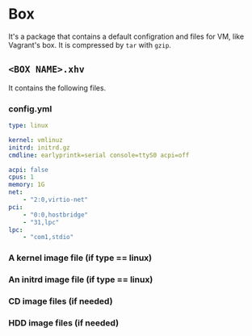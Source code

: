 # Box

It's a package that contains a default configration and files for VM, like Vagrant's box. It is compressed by `tar` with `gzip`.

## `<BOX NAME>.xhv`

It contains the following files.

### config.yml
```yaml
type: linux

kernel: vmlinuz
initrd: initrd.gz
cmdline: earlyprintk=serial console=ttyS0 acpi=off

acpi: false
cpus: 1
memory: 1G
net:
    - "2:0,virtio-net"
pci:
    - "0:0,hostbridge"
    - "31,lpc"
lpc:
    - "com1,stdio"
```

### A kernel image file (if type == linux)

### An initrd image file (if type == linux)

### CD image files (if needed)

### HDD image files (if needed)
